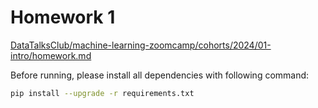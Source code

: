 # Homework 1
[DataTalksClub/machine-learning-zoomcamp/cohorts/2024/01-intro/homework.md](https://github.com/DataTalksClub/machine-learning-zoomcamp/blob/master/cohorts/2024/01-intro/homework.md)

Before running, please install all dependencies with following command:

```bash
pip install --upgrade -r requirements.txt
```
